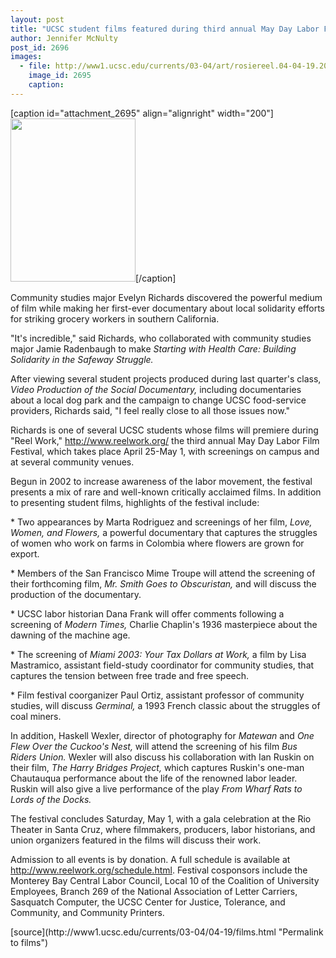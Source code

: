 ```yaml
---
layout: post
title: "UCSC student films featured during third annual May Day Labor Film Festival April 25-May 1"
author: Jennifer McNulty
post_id: 2696
images:
  - file: http://www1.ucsc.edu/currents/03-04/art/rosiereel.04-04-19.200.jpg
    image_id: 2695
    caption: 
---
```


[caption id="attachment_2695" align="alignright" width="200"]<a href="http://localhost/mysite/wp-content/uploads/2004/04/rosiereel.04-04-19.200.jpg"><img class="size-full wp-image-2695" src="http://localhost/mysite/wp-content/uploads/2004/04/rosiereel.04-04-19.200.jpg" alt="" width="200" height="261" /></a>[/caption]
<p>
  Community studies major Evelyn Richards discovered the powerful medium of film while making her first-ever documentary about local solidarity efforts for striking grocery workers in southern California.<br>
</p>
<p>
  "It's incredible," said Richards, who collaborated with community studies major Jamie Radenbaugh to make <i>Starting with Health Care: Building Solidarity in the Safeway Struggle.</i>
</p>
<p>
  After viewing several student projects produced during last quarter's class, <i>Video Production of the Social Documentary,</i> including documentaries about a local dog park and the campaign to change UCSC food-service providers, Richards said, "I feel really close to all those issues now."<br>
</p>
<p>
  Richards is one of several UCSC students whose films will premiere during "Reel Work," <a href="http://www.reelwork.org/">http://www.reelwork.org/</a> the third annual May Day Labor Film Festival, which takes place April 25-May 1, with screenings on campus and at several community venues.<br>
</p>
<p>
  Begun in 2002 to increase awareness of the labor movement, the festival presents a mix of rare and well-known critically acclaimed films. In addition to presenting student films, highlights of the festival include:<br>
</p>
<p>
  * Two appearances by Marta Rodriguez and screenings of her film, <i>Love, Women, and Flowers,</i> a powerful documentary that captures the struggles of women who work on farms in Colombia where flowers are grown for export.<br>
</p>
<p>
  * Members of the San Francisco Mime Troupe will attend the screening of their forthcoming film, <i>Mr. Smith Goes to Obscuristan,</i> and will discuss the production of the documentary.<br>
</p>
<p>
  * UCSC labor historian Dana Frank will offer comments following a screening of <i>Modern Times,</i> Charlie Chaplin's 1936 masterpiece about the dawning of the machine age.<br>
</p>
<p>
  * The screening of <i>Miami 2003: Your Tax Dollars at Work,</i> a film by Lisa Mastramico, assistant field-study coordinator for community studies, that captures the tension between free trade and free speech.<br>
</p>
<p>
  * Film festival coorganizer Paul Ortiz, assistant professor of community studies, will discuss <i>Germinal,</i> a 1993 French classic about the struggles of coal miners.<br>
</p>
<p>
  In addition, Haskell Wexler, director of photography for <i>Matewan</i> and <i>One Flew Over the Cuckoo's Nest,</i> will attend the screening of his film <i>Bus Riders Union.</i> Wexler will also discuss his collaboration with Ian Ruskin on their film, <i>The Harry Bridges Project,</i> which captures Ruskin's one-man Chautauqua performance about the life of the renowned labor leader. Ruskin will also give a live performance of the play <i>From Wharf Rats to Lords of the Docks.</i><br>
</p>
<p>
  The festival concludes Saturday, May 1, with a gala celebration at the Rio Theater in Santa Cruz, where filmmakers, producers, labor historians, and union organizers featured in the films will discuss their work.<br>
</p>
<p>
  Admission to all events is by donation. A full schedule is available at <a href="http://www.reelwork.org/schedule.html">http://www.reelwork.org/schedule.html</a>. Festival cosponsors include the Monterey Bay Central Labor Council, Local 10 of the Coalition of University Employees, Branch 269 of the National Association of Letter Carriers, Sasquatch Computer, the UCSC Center for Justice, Tolerance, and Community, and Community Printers.<br>
</p>
[source](http://www1.ucsc.edu/currents/03-04/04-19/films.html "Permalink to films")
